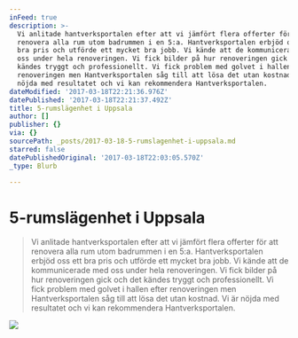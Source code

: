 ```yaml
---
inFeed: true
description: >-
  Vi anlitade hantverksportalen efter att vi jämfört flera offerter för att
  renovera alla rum utom badrummen i en 5:a. Hantverksportalen erbjöd oss ett
  bra pris och utförde ett mycket bra jobb. Vi kände att de kommunicerade med
  oss under hela renoveringen. Vi fick bilder på hur renoveringen gick och det
  kändes tryggt och professionellt. Vi fick problem med golvet i hallen efter
  renoveringen men Hantverksportalen såg till att lösa det utan kostnad. Vi är
  nöjda med resultatet och vi kan rekommendera Hantverksportalen.
dateModified: '2017-03-18T22:21:36.976Z'
datePublished: '2017-03-18T22:21:37.492Z'
title: 5-rumslägenhet i Uppsala
author: []
publisher: {}
via: {}
sourcePath: _posts/2017-03-18-5-rumslagenhet-i-uppsala.md
starred: false
datePublishedOriginal: '2017-03-18T22:03:05.570Z'
_type: Blurb

---
```

# **5-rumslägenhet i Uppsala**

> Vi anlitade hantverksportalen efter att vi jämfört flera offerter för att renovera alla rum utom badrummen i en 5:a. Hantverksportalen erbjöd oss ett bra pris och utförde ett mycket bra jobb. Vi kände att de kommunicerade med oss under hela renoveringen. Vi fick bilder på hur renoveringen gick och det kändes tryggt och professionellt. Vi fick problem med golvet i hallen efter renoveringen men Hantverksportalen såg till att lösa det utan kostnad. Vi är nöjda med resultatet och vi kan rekommendera Hantverksportalen.

![](https://the-grid-user-content.s3-us-west-2.amazonaws.com/d8c2de6a-adf0-4921-b4d0-4b8945e085dd.jpg)